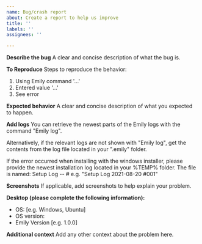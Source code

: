 ```yaml
---
name: Bug/crash report
about: Create a report to help us improve
title: ''
labels: ''
assignees: ''

---
```


**Describe the bug**
A clear and concise description of what the bug is.

**To Reproduce**
Steps to reproduce the behavior:
1. Using Emily command '...'
2. Entered value '...'
3. See error

**Expected behavior**
A clear and concise description of what you expected to happen.

**Add logs**
You can retrieve the newest parts of the Emily logs with the command "Emily log".

Alternatively, if the relevant logs are not shown with "Emily log", get the contents from the log file located in your ".emily" folder.

If the error occurred when installing with the windows installer, please provide the newest installation log located in your %TEMP% folder. The file is named: Setup Log <year>-<month>-<day> #<number> e.g. "Setup Log 2021-08-20 \#001"

**Screenshots**
If applicable, add screenshots to help explain your problem.

**Desktop (please complete the following information):**
 - OS: [e.g. Windows, Ubuntu]
 - OS version:
 - Emily Version [e.g. 1.0.0]

**Additional context**
Add any other context about the problem here.
